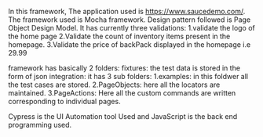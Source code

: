 In this framework,
The application used is https://www.saucedemo.com/.
The framework used is Mocha framework.
Design pattern followed is Page Object Design Model.
It has currently three validations:
  1.validate the logo of the home page
  2.Validate the count of inventory items present in the homepage.
  3.Validate the price of backPack displayed in the homepage i.e 29.99


framework has basically 2 folders:
fixtures: the test data is stored in the form of json
integration: it has 3 sub folders:
1.examples: in this foldwer all the test cases are stored.
2.PageObjects: here all the locators are maintained.
3.PageActions: Here all the custom commands are written corresponding to individual pages.

Cypress is the UI Automation tool Used and JavaScript is the back end programming used.

